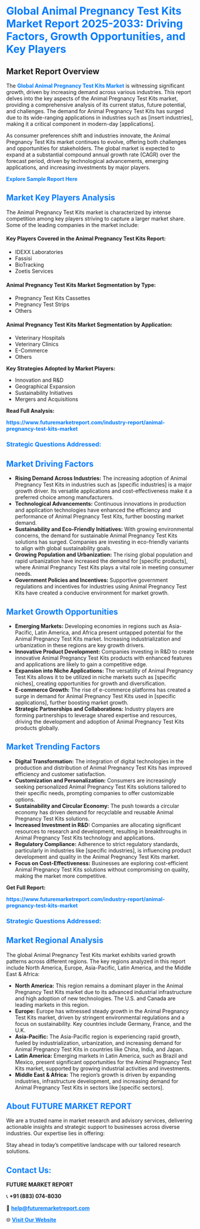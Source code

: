 <h1 style="color: #007BFF;">Global Animal Pregnancy Test Kits Market Report 2025-2033: Driving Factors, Growth Opportunities, and Key Players</h1>

<section id="overview">
<h2>Market Report Overview</h2>
<p>The <a href="https://www.futuremarketreport.com/industry-report/animal-pregnancy-test-kits-market" style="color: #007BFF; text-decoration: none;"><strong>Global Animal Pregnancy Test Kits Market</strong></a> is witnessing significant growth, driven by increasing demand across various industries. This report delves into the key aspects of the Animal Pregnancy Test Kits market, providing a comprehensive analysis of its current status, future potential, and challenges. The demand for Animal Pregnancy Test Kits has surged due to its wide-ranging applications in industries such as [insert industries], making it a critical component in modern-day [applications].</p>
<p>As consumer preferences shift and industries innovate, the Animal Pregnancy Test Kits market continues to evolve, offering both challenges and opportunities for stakeholders. The global market is expected to expand at a substantial compound annual growth rate (CAGR) over the forecast period, driven by technological advancements, emerging applications, and increasing investments by major players.</p>
</section>

<section id="overview">
<p><a href="https://www.futuremarketreport.com/request-sample/reportId=55396" style="color: #007BFF; text-decoration: none;"><strong>Explore Sample Report Here</strong></a></p>
</section>

<section id="key-players">
<h2 style="color: #007BFF;">Market Key Players Analysis</h2>
<p>The Animal Pregnancy Test Kits market is characterized by intense competition among key players striving to capture a larger market share. Some of the leading companies in the market include:</p>
<h4>Key Players Covered in the Animal Pregnancy Test Kits Report:</h4>
<ul><li>IDEXX Laboratories</li><li>Fassisi</li><li>BioTracking</li><li>Zoetis Services</li></ul>
<h4>Animal Pregnancy Test Kits Market Segmentation by Type:</h4>
<ul><li>Pregnancy Test Kits Cassettes</li><li>Pregnancy Test Strips</li><li>Others</li></ul>

<h4>Animal Pregnancy Test Kits Market Segmentation by Application:</h4>
<ul><li>Veterinary Hospitals</li><li>Veterinary Clinics</li><li>E-Commerce</li><li>Others</li></ul>
<p><strong>Key Strategies Adopted by Market Players:</strong></p>
<ul>
<li>Innovation and R&D</li>
<li>Geographical Expansion</li>
<li>Sustainability Initiatives</li>
<li>Mergers and Acquisitions</li>
</ul>
</section>

<section>
<p><strong>Read Full Analysis: </strong></p><a href="https://www.futuremarketreport.com/industry-report/animal-pregnancy-test-kits-market" style="color: #007BFF; text-decoration: none;"><strong>https://www.futuremarketreport.com/industry-report/animal-pregnancy-test-kits-market</strong></a>
<h3 style="color: #007BFF;">Strategic Questions Addressed:</h3>
</section>

<section id="driving-factors">
<h2 style="color: #007BFF;">Market Driving Factors</h2>
<ul>
<li><strong>Rising Demand Across Industries:</strong> The increasing adoption of Animal Pregnancy Test Kits in industries such as [specific industries] is a major growth driver. Its versatile applications and cost-effectiveness make it a preferred choice among manufacturers.</li>
<li><strong>Technological Advancements:</strong> Continuous innovations in production and application technologies have enhanced the efficiency and performance of Animal Pregnancy Test Kits, further boosting market demand.</li>
<li><strong>Sustainability and Eco-Friendly Initiatives:</strong> With growing environmental concerns, the demand for sustainable Animal Pregnancy Test Kits solutions has surged. Companies are investing in eco-friendly variants to align with global sustainability goals.</li>
<li><strong>Growing Population and Urbanization:</strong> The rising global population and rapid urbanization have increased the demand for [specific products], where Animal Pregnancy Test Kits plays a vital role in meeting consumer needs.</li>
<li><strong>Government Policies and Incentives:</strong> Supportive government regulations and incentives for industries using Animal Pregnancy Test Kits have created a conducive environment for market growth.</li>
</ul>
</section>

<section id="growth-opportunities">
<h2 style="color: #007BFF;">Market Growth Opportunities</h2>
<ul>
<li><strong>Emerging Markets:</strong> Developing economies in regions such as Asia-Pacific, Latin America, and Africa present untapped potential for the Animal Pregnancy Test Kits market. Increasing industrialization and urbanization in these regions are key growth drivers.</li>
<li><strong>Innovative Product Development:</strong> Companies investing in R&D to create innovative Animal Pregnancy Test Kits products with enhanced features and applications are likely to gain a competitive edge.</li>
<li><strong>Expansion into Niche Applications:</strong> The versatility of Animal Pregnancy Test Kits allows it to be utilized in niche markets such as [specific niches], creating opportunities for growth and diversification.</li>
<li><strong>E-commerce Growth:</strong> The rise of e-commerce platforms has created a surge in demand for Animal Pregnancy Test Kits used in [specific applications], further boosting market growth.</li>
<li><strong>Strategic Partnerships and Collaborations:</strong> Industry players are forming partnerships to leverage shared expertise and resources, driving the development and adoption of Animal Pregnancy Test Kits products globally.</li>
</ul>
</section>

<section id="trending-factors">
<h2 style="color: #007BFF;">Market Trending Factors</h2>
<ul>
<li><strong>Digital Transformation:</strong> The integration of digital technologies in the production and distribution of Animal Pregnancy Test Kits has improved efficiency and customer satisfaction.</li>
<li><strong>Customization and Personalization:</strong> Consumers are increasingly seeking personalized Animal Pregnancy Test Kits solutions tailored to their specific needs, prompting companies to offer customizable options.</li>
<li><strong>Sustainability and Circular Economy:</strong> The push towards a circular economy has driven demand for recyclable and reusable Animal Pregnancy Test Kits solutions.</li>
<li><strong>Increased Investment in R&D:</strong> Companies are allocating significant resources to research and development, resulting in breakthroughs in Animal Pregnancy Test Kits technology and applications.</li>
<li><strong>Regulatory Compliance:</strong> Adherence to strict regulatory standards, particularly in industries like [specific industries], is influencing product development and quality in the Animal Pregnancy Test Kits market.</li>
<li><strong>Focus on Cost-Effectiveness:</strong> Businesses are exploring cost-efficient Animal Pregnancy Test Kits solutions without compromising on quality, making the market more competitive.</li>
</ul>
</section>

<section>
<p><strong>Get Full Report: </strong></p><a href="https://www.futuremarketreport.com/industry-report/animal-pregnancy-test-kits-market" style="color: #007BFF; text-decoration: none;"><strong>https://www.futuremarketreport.com/industry-report/animal-pregnancy-test-kits-market</strong></a>
<h3 style="color: #007BFF;">Strategic Questions Addressed:</h3>
</section>


<section id="regional-analysis">
<h2 style="color: #007BFF;">Market Regional Analysis</h2>
<p>The global Animal Pregnancy Test Kits market exhibits varied growth patterns across different regions. The key regions analyzed in this report include North America, Europe, Asia-Pacific, Latin America, and the Middle East & Africa:</p>
<ul>
<li><strong>North America:</strong> This region remains a dominant player in the Animal Pregnancy Test Kits market due to its advanced industrial infrastructure and high adoption of new technologies. The U.S. and Canada are leading markets in this region.</li>
<li><strong>Europe:</strong> Europe has witnessed steady growth in the Animal Pregnancy Test Kits market, driven by stringent environmental regulations and a focus on sustainability. Key countries include Germany, France, and the U.K.</li>
<li><strong>Asia-Pacific:</strong> The Asia-Pacific region is experiencing rapid growth, fueled by industrialization, urbanization, and increasing demand for Animal Pregnancy Test Kits in countries like China, India, and Japan.</li>
<li><strong>Latin America:</strong> Emerging markets in Latin America, such as Brazil and Mexico, present significant opportunities for the Animal Pregnancy Test Kits market, supported by growing industrial activities and investments.</li>
<li><strong>Middle East & Africa:</strong> The region’s growth is driven by expanding industries, infrastructure development, and increasing demand for Animal Pregnancy Test Kits in sectors like [specific sectors].</li>
</ul>
</section>

<footer>
<h2 style="color: #007BFF;">About FUTURE MARKET REPORT</h2>
<p>We are a trusted name in market research and advisory services, delivering actionable insights and strategic support to businesses across diverse industries. Our expertise lies in offering:</p>

<p>Stay ahead in today’s competitive landscape with our tailored research solutions.</p>

<h2 style="color: #007BFF;">Contact Us:</h2>
<p><strong>FUTURE MARKET REPORT</strong></p>
<p>📞 <strong>+91 (883) 074-8030</strong></p>
<p>📧 <strong><a href="mailto:help@futuremarketreport.com" style="color: #007BFF;">help@futuremarketreport.com</a></strong></p>
<p>🌐 <strong><a href="https://www.futuremarketreport.com/" style="color: #007BFF;">Visit Our Website</a></strong></p>
</footer>